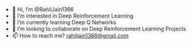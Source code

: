 - 👋 Hi, I’m @RahilJain1366
- 👀 I’m interested in Deep Reinforcement Learning
- 🌱 I’m currently learning Deep Q Networks
- 💞️ I’m looking to collaborate on Deep Reinforcement Learning Projects
- 📫 How to reach me? rahiljain1366@gmail.com

<!---
RahilJain1366/RahilJain1366 is a ✨ special ✨ repository because its `README.md` (this file) appears on your GitHub profile.
You can click the Preview link to take a look at your changes.
--->
